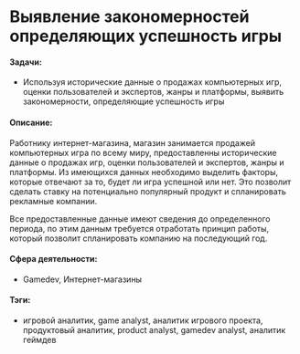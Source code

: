 




# Выявление закономерностей определяющих успешность игры

#### Задачи: 
- Используя исторические данные о продажах компьютерных игр, оценки пользователей и экспертов, жанры и платформы, выявить закономерности, определяющие успешность игры

#### Описание:
Работнику интернет-магазина, магазин занимается продажей компьютерных игра по всему миру, предоставленны исторические данные о продажах игр, оценки пользователей и экспертов, жанры и платформы. Из имеющихся данных необходимо выделить факторы, которые отвечают за то, будет ли игра успешной или нет. Это позволит сделать ставку на потенциально популярный продукт и спланировать рекламные компании.

Все предоставленные данные имеют сведения до определенного периода, по этим данным требуется отработать принцип работы, который позволит спланировать компанию на последующий год.

#### Сфера деятельности: 
- Gamedev, Интернет-магазины

#### Тэги:
-  игровой аналитик, game analyst, аналитик игрового проекта, продуктовый аналитик, product analyst, gamedev analyst, аналитик геймдев

